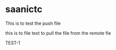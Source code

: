 # saanictc

This is to test the push file 

this is to file test to pull the file from the remote fie  

TEST-1

